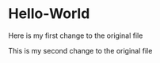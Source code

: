 # Hello-World

Here is my first change to the original file

This is my second change to the original file
